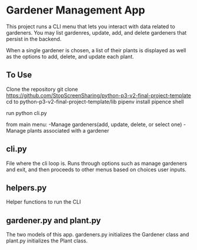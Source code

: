 
# Gardener Management App

This project runs a CLI menu that lets you interact with data related to gardeners. You may list gardenres, update, add, and delete gardeners that persist in the backend. 

When a single gardener is chosen, a list of their plants is displayed as well as the options to add, delete, and update each plant. 

## To Use
Clone the repository git clone https://github.com/StopScreenSharing/python-p3-v2-final-project-template
cd to python-p3-v2-final-project-template/lib
pipenv install
pipence shell

run python cli.py

from main menu:
-Manage gardeners(add, update, delete, or select one)
-Manage plants associated with a gardener

## cli.py
File where the cli loop is. Runs through options such as manage gardeners and exit, and then proceeds to other menus based on choices user inputs.

## helpers.py
Helper functions to run the CLI 

## gardener.py and plant.py
The two models of this app. gardeners.py initializes the Gardener class and plant.py initializes the Plant class.



